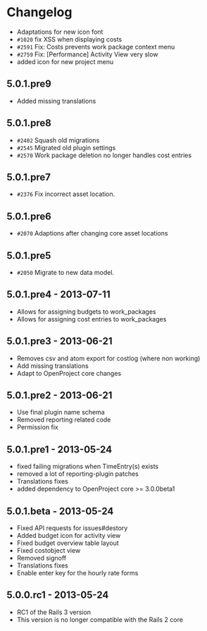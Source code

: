 # Changelog

* Adaptations for new icon font
* `#1020` fix XSS when displaying costs
* `#2591` Fix: Costs prevents work package context menu
* `#2759` Fix: [Performance] Activity View very slow
* added icon for new project menu

## 5.0.1.pre9

* Added missing translations

## 5.0.1.pre8

* `#2402` Squash old migrations
* `#2545` Migrated old plugin settings
* `#2570` Work package deletion no longer handles cost entries

## 5.0.1.pre7

* `#2376` Fix incorrect asset location.

## 5.0.1.pre6

* `#2070` Adaptions after changing core asset locations

## 5.0.1.pre5

* `#2050` Migrate to new data model.

## 5.0.1.pre4 - 2013-07-11

* Allows for assigning budgets to work_packages
* Allows for assigning cost entries to work_packages

## 5.0.1.pre3 - 2013-06-21

* Removes csv and atom export for costlog (where non working)
* Add missing translations
* Adapt to OpenProject core changes

##  5.0.1.pre2 - 2013-06-21

* Use final plugin name schema
* Removed reporting related code
* Permission fix

## 5.0.1.pre1 - 2013-05-24

* fixed failing migrations when TimeEntry(s) exists
* removed a lot of reporting-plugin patches
* Translations fixes
* added dependency to OpenProject core >= 3.0.0beta1

## 5.0.1.beta - 2013-05-24

* Fixed API requests for issues#destory
* Added budget icon for activity view
* Fixed budget overview table layout
* Fixed costobject view
* Removed signoff
* Translations fixes
* Enable enter key for the hourly rate forms

## 5.0.0.rc1 - 2013-05-24

* RC1 of the Rails 3 version
* This version is no longer compatible with the Rails 2 core

